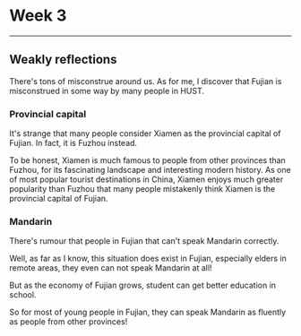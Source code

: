 # Week 3


---

## Weakly reflections

There's tons of misconstrue around us. As for me, I discover that Fujian is misconstrued in some way by many people in HUST.

### Provincial capital

It's strange that many people consider Xiamen as the provincial capital of Fujian. In fact, it is Fuzhou instead. 

To be honest, Xiamen is much famous to people from other provinces than Fuzhou, for its fascinating landscape and interesting modern history. As one of most popular tourist destinations in China, Xiamen enjoys much greater popularity than Fuzhou that many people mistakenly think Xiamen is the provincial capital of Fujian.

### Mandarin

There's rumour that people in Fujian that can't speak Mandarin correctly. 

Well, as far as I know, this situation does exist in Fujian, especially elders in remote areas, they even can not speak Mandarin at all!

But as the economy of Fujian grows, student can get better education in school. 

So for most of young people in Fujian, they can speak Mandarin as fluently as people from other provinces!